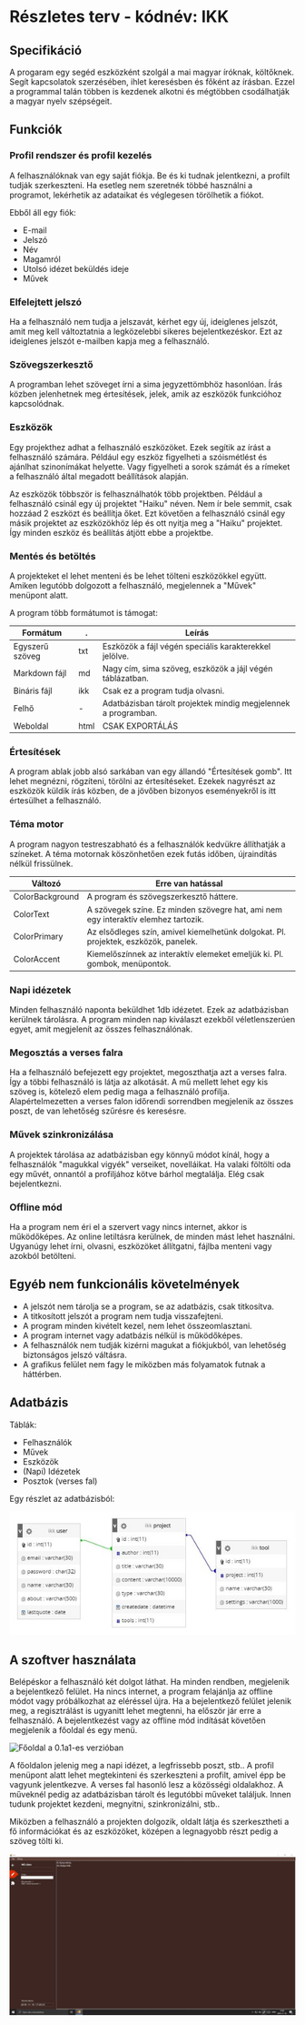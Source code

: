 # Részletes terv - kódnév: IKK

## Specifikáció

A progaram egy segéd eszközként szolgál a mai magyar íróknak, költőknek. Segít kapcsolatok szerzésében, ihlet keresésben és főként az írásban. Ezzel a programmal talán többen is kezdenek alkotni és mégtöbben csodálhatják a magyar nyelv szépségeit.

## Funkciók

### Profil rendszer és profil kezelés

A felhasználóknak van egy saját fiókja. Be és ki tudnak jelentkezni, a profilt tudják szerkeszteni. Ha esetleg nem szeretnék többé használni a programot, lekérhetik az adataikat és véglegesen törölhetik a fiókot.

Ebből áll egy fiók:

- E-mail
- Jelszó
- Név
- Magamról
- Utolsó idézet beküldés ideje
- Művek

### Elfelejtett jelszó

Ha a felhasználó nem tudja a jelszavát, kérhet egy új, ideiglenes jelszót, amit meg kell változtatnia a legközelebbi sikeres bejelentkezéskor. Ezt az ideiglenes jelszót e-mailben kapja meg a felhasználó.

### Szövegszerkesztő

A programban lehet szöveget írni a sima jegyzettömbhöz hasonlóan. Írás közben jelenhetnek meg értesítések, jelek, amik az eszközök funkcióhoz kapcsolódnak.

### Eszközök

Egy projekthez adhat a felhasználó eszközöket. Ezek segítik az írást a felhasználó számára. Például egy eszköz figyelheti a szóismétlést és ajánlhat szinonímákat helyette. Vagy figyelheti a sorok számát és a rímeket a felhasználó által megadott beállítások alapján.

Az eszközök többször is felhasználhatók több projektben. Például a felhasználó csinál egy új projektet "Haiku" néven. Nem ír bele semmit, csak hozzáad 2 eszközt és beállítja őket. Ezt követően a felhasználó csinál egy másik projektet az eszközökhöz lép és ott nyitja meg a "Haiku" projektet. Így minden eszköz és beállítás átjött ebbe a projektbe.

### Mentés és betöltés

A projekteket el lehet menteni és be lehet tölteni eszközökkel együtt. Amiken legutóbb dolgozott a felhasználó, megjelennek a "Művek" menüpont alatt.

A program több formátumot is támogat:

| Formátum        | .    | Leírás                                                         |
| --------------- | ---- | -------------------------------------------------------------- |
| Egyszerű szöveg | txt  | Eszközök a fájl végén speciális karakterekkel jelölve.         |
| Markdown fájl   | md   | Nagy cím, sima szöveg, eszközök a jájl végén táblázatban.      |
| Bináris fájl    | ikk  | Csak ez a program tudja olvasni.                               |
| Felhő           | -    | Adatbázisban tárolt projektek mindig megjelennek a programban. |
| Weboldal        | html | CSAK EXPORTÁLÁS                                                |

### Értesítések

A program ablak jobb alsó sarkában van egy állandó "Értesítések gomb". Itt lehet megnézni, rögzíteni, törölni az értesítéseket. Ezekek nagyrészt az eszközök küldik írás közben, de a jövőben bizonyos eseményekről is itt értesülhet a felhasználó.

### Téma motor

A program nagyon testreszabható és a felhasználók kedvükre állíthatják a színeket. A téma motornak köszönhetően ezek futás időben, újraindítás nélkül frissülnek.

| Változó         | Erre van hatással                                                                   |
| --------------- | ----------------------------------------------------------------------------------- |
| ColorBackground | A program és szövegszerkesztő háttere.                                              |
| ColorText       | A szövegek színe. Ez minden szövegre hat, ami nem egy interaktív elemhez tartozik.  |
| ColorPrimary    | Az elsődleges szín, amivel kiemelhetünk dolgokat. Pl. projektek, eszközök, panelek. |
| ColorAccent     | Kiemelőszínnek az interaktív elemeket emeljük ki. Pl. gombok, menüpontok.           |

### Napi idézetek

Minden felhasználó naponta beküldhet 1db idézetet. Ezek az adatbázisban kerülnek tárolásra. A program minden nap kiválaszt ezekből véletlenszerúen egyet, amit megjelenít az összes felhasználónak.

### Megosztás a verses falra

Ha a felhasználó befejezett egy projektet, megoszthatja azt a verses falra. Így a többi felhasználó is látja az alkotását. A mű mellett lehet egy kis szöveg is, kötelező elem pedig maga a felhasználó profilja. Alapértelmezetten a verses falon időrendi sorrendben megjelenik az összes poszt, de van lehetőség szűrésre és keresésre.

### Művek szinkronizálása

A projektek tárolása az adatbázisban egy könnyű módot kínál, hogy a felhasználók "magukkal vigyék" verseiket, novelláikat. Ha valaki föltölti oda egy művét, onnantól a profiljához kötve bárhol megtalálja. Elég csak bejelentkezni.

### Offline mód

Ha a program nem éri el a szervert vagy nincs internet, akkor is működőképes. Az online letiltásra kerülnek, de minden mást lehet használni. Ugyanúgy lehet írni, olvasni, eszközöket állítgatni, fájlba menteni vagy azokból betölteni.

## Egyéb nem funkcionális követelmények

- A jelszót nem tárolja se a program, se az adatbázis, csak titkosítva.
- A titkosított jelszót a program nem tudja visszafejteni.
- A program minden kivételt kezel, nem lehet összeomlasztani.
- A program internet vagy adatbázis nélkül is működőképes.
- A felhasználók nem tudják kizérni magukat a fiókjukból, van lehetőség biztonságos jelszó váltásra.
- A grafikus felület nem fagy le miközben más folyamatok futnak a háttérben.

## Adatbázis

Táblák:

- Felhasználók
- Művek
- Eszközök
- (Napi) Idézetek
- Posztok (verses fal)

Egy részlet az adatbázisból:

![DB_0-1a1](./database_0-1a1.jpg)

## A szoftver használata

Belépéskor a felhasználó két dolgot láthat. Ha minden rendben, megjelenik a bejelentkező felület. Ha nincs internet, a program felajánlja az offline módot vagy próbálkozhat az eléréssel újra. Ha a bejelentkező felület jelenik meg, a regisztrálást is ugyanitt lehet megtenni, ha először jár erre a felhasználó. A bejelentkezést vagy az offline mód indítását követően megjelenik a főoldal és egy menü.

![Főoldal a 0.1a1-es verzióban](./főoldal_0-1a1.jpg)

A főoldalon jelenig meg a napi idézet, a legfrissebb poszt, stb.. A profil menüpont alatt lehet megtekinteni és szerkeszteni a profilt, amivel épp be vagyunk jelentkezve. A verses fal hasonló lesz a közösségi oldalakhoz. A műveknél pedig az adatbázisban tárolt és legutóbbi műveket találjuk. Innen tudunk projektet kezdeni, megnyitni, szinkronizálni, stb..

Miközben a felhasználó a projekten dolgozik, oldalt látja és szerkesztheti a fő információkat és az eszközöket, középen a legnagyobb részt pedig a szöveg tölti ki.

![Írás a 0.1a1-es verzióban](./írás_0-1a1.jpg)